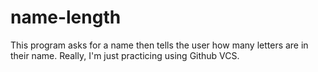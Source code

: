 # name-length
This program asks for a name then tells the user how many letters are in their name. 
Really, I'm just practicing using Github VCS. 
